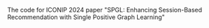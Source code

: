 The code for ICONIP 2024 paper "SPGL: Enhancing Session-Based Recommendation with Single Positive Graph Learning"
